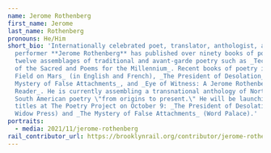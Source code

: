 ```yaml
---
name: Jerome Rothenberg
first_name: Jerome
last_name: Rothenberg
pronouns: He/Him
short_bio: 'Internationally celebrated poet, translator, anthologist, and
  performer **Jerome Rothenberg** has published over ninety books of poetry and
  twelve assemblages of traditional and avant-garde poetry such as _Technicians
  of the Sacred and Poems for the Millennium_. Recent books of poetry include _A
  Field on Mars_ (in English and French), _The President of Desolation_, _The
  Mystery of False Attachments_, and _Eye of Witness: A Jerome Rothenberg
  Reader_. He is currently assembling a transnational anthology of North and
  South American poetry \"from origins to present.\" He will be launching two
  titles at The Poetry Project on October 9: _The President of Desolation_(Black
  Widow Press) and _The Mystery of False Attachments_ (Word Palace).'
portraits:
  - media: 2021/11/jerome-rothenberg
rail_contributor_url: https://brooklynrail.org/contributor/jerome-rothenberg
---
```

